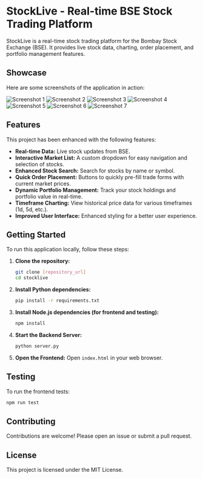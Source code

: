 # StockLive - Real-time BSE Stock Trading Platform

StockLive is a real-time stock trading platform for the Bombay Stock Exchange (BSE). It provides live stock data, charting, order placement, and portfolio management features.

## Showcase

Here are some screenshots of the application in action:

![Screenshot 1](screenshot/Screenshot%20(168).png)
![Screenshot 2](screenshot/Screenshot%20(169).png)
![Screenshot 3](screenshot/Screenshot%20(170).png)
![Screenshot 4](screenshot/Screenshot%20(171).png)
![Screenshot 5](screenshot/Screenshot%20(172).png)
![Screenshot 6](screenshot/Screenshot%20(173).png)
![Screenshot 7](screenshot/Screenshot%20(174).png)

## Features

This project has been enhanced with the following features:

*   **Real-time Data:** Live stock updates from BSE.
*   **Interactive Market List:** A custom dropdown for easy navigation and selection of stocks.
*   **Enhanced Stock Search:** Search for stocks by name or symbol.
*   **Quick Order Placement:** Buttons to quickly pre-fill trade forms with current market prices.
*   **Dynamic Portfolio Management:** Track your stock holdings and portfolio value in real-time.
*   **Timeframe Charting:** View historical price data for various timeframes (1d, 5d, etc.).
*   **Improved User Interface:** Enhanced styling for a better user experience.

## Getting Started

To run this application locally, follow these steps:

1.  **Clone the repository:**
    ```bash
    git clone [repository_url]
    cd stocklive
    ```

2.  **Install Python dependencies:**
    ```bash
    pip install -r requirements.txt
    ```

3.  **Install Node.js dependencies (for frontend and testing):**
    ```bash
    npm install
    ```

4.  **Start the Backend Server:**
    ```bash
    python server.py
    ```

5.  **Open the Frontend:**
    Open `index.html` in your web browser.

## Testing

To run the frontend tests:

```bash
npm run test
```

## Contributing

Contributions are welcome! Please open an issue or submit a pull request.

## License

This project is licensed under the MIT License.
